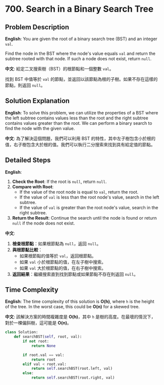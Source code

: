 # 700. Search in a Binary Search Tree 

## Problem Description 
**English**:
You are given the root of a binary search tree (BST) and an integer `val`.

Find the node in the BST where the node's value equals `val` and return the subtree rooted with that node. If such a node does not exist, return `null`.

**中文**:
給定二叉搜索樹（BST）的根節點和一個整數 `val`。

找到 BST 中值等於 `val` 的節點，並返回以該節點為根的子樹。如果不存在這樣的節點，則返回 `null`。

## Solution Explanation 

**English**:
To solve this problem, we can utilize the properties of a BST where the left subtree contains values less than the root and the right subtree contains values greater than the root. We can perform a binary search to find the node with the given value.

**中文**:
為了解決這個問題，我們可以利用 BST 的特性，其中左子樹包含小於根的值，右子樹包含大於根的值。我們可以執行二分搜索來找到具有給定值的節點。

## Detailed Steps 

**English**:
1. **Check the Root**: If the root is `null`, return `null`.
2. **Compare with Root**:
    - If the value of the root node is equal to `val`, return the root.
    - If the value of `val` is less than the root node's value, search in the left subtree.
    - If the value of `val` is greater than the root node's value, search in the right subtree.
3. **Return the Result**: Continue the search until the node is found or return `null` if the node does not exist.

**中文**:
1. **檢查根節點**：如果根節點為 `null`，返回 `null`。
2. **與根節點比較**：
    - 如果根節點的值等於 `val`，返回根節點。
    - 如果 `val` 小於根節點的值，在左子樹中搜索。
    - 如果 `val` 大於根節點的值，在右子樹中搜索。
3. **返回結果**：繼續搜索直到找到節點或如果節點不存在則返回 `null`。

## Time Complexity 
**English**:
The time complexity of this solution is **O(h)**, where `h` is the height of the tree. In the worst case, this could be **O(n)** for a skewed tree.

**中文**:
該解決方案的時間複雜度是 **O(h)**，其中 `h` 是樹的高度。在最壞的情況下，對於一棵偏斜樹，這可能是 **O(n)**。

```python
class Solution:
    def searchBST(self, root, val):
        if not root:
            return None
        
        if root.val == val:
            return root
        elif val < root.val:
            return self.searchBST(root.left, val)
        else:
            return self.searchBST(root.right, val)

